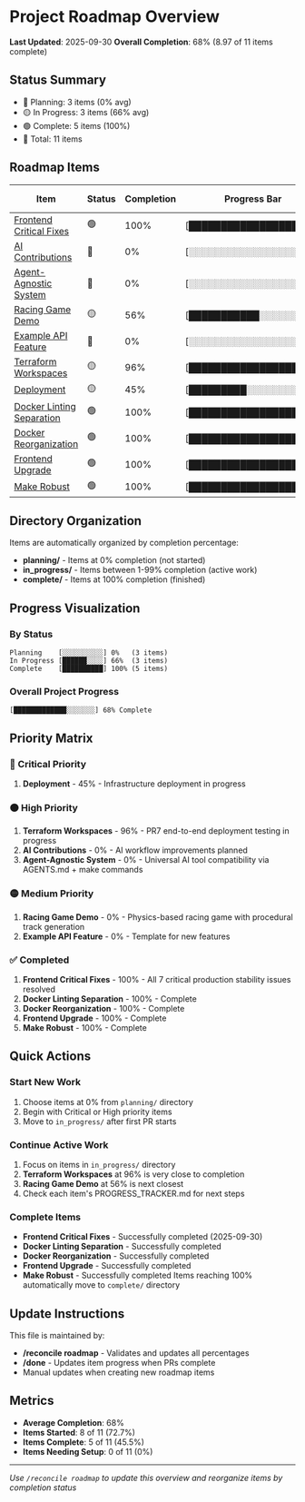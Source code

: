 # Project Roadmap Overview

**Last Updated**: 2025-09-30
**Overall Completion**: 68% (8.97 of 11 items complete)

## Status Summary
- 🔴 Planning: 3 items (0% avg)
- 🟡 In Progress: 3 items (66% avg)
- 🟢 Complete: 5 items (100%)
- 📝 Total: 11 items

## Roadmap Items

| Item | Status | Completion | Progress Bar | Priority | Current State | Location |
|------|--------|------------|--------------|----------|---------------|----------|
| [Frontend Critical Fixes](complete/frontend-critical-fixes/PROGRESS_TRACKER.md) | 🟢 | 100% | [████████████████████] | Critical | Complete | `complete/` |
| [AI Contributions](planning/ai-contributions/PROGRESS_TRACKER.md) | 🔴 | 0% | [░░░░░░░░░░░░░░░░░░░░] | High | 0/6 PRs | `planning/` |
| [Agent-Agnostic System](planning/agent-agnostic-system/PROGRESS_TRACKER.md) | 🔴 | 0% | [░░░░░░░░░░░░░░░░░░░░] | High | 0/6 PRs | `planning/` |
| [Racing Game Demo](in_progress/racing-game-demo/PROGRESS_TRACKER.md) | 🟡 | 56% | [███████████░░░░░░░░░] | Medium | 4.5/8 PRs | `in_progress/` |
| [Example API Feature](planning/example-api-feature/PROGRESS_TRACKER.md) | 🔴 | 0% | [░░░░░░░░░░░░░░░░░░░░] | Medium | 0/6 PRs | `planning/` |
| [Terraform Workspaces](in_progress/terraform-workspaces/PROGRESS_TRACKER.md) | 🟡 | 96% | [███████████████████░] | High | PR7 Testing | `in_progress/` |
| [Deployment](in_progress/deployment/PROGRESS_TRACKER.md) | 🟡 | 45% | [█████████░░░░░░░░░░░] | Critical | 5/11 PRs | `in_progress/` |
| [Docker Linting Separation](complete/docker-linting-separation/PROGRESS_TRACKER.md) | 🟢 | 100% | [████████████████████] | High | Complete | `complete/` |
| [Docker Reorganization](complete/docker-reorganization/PROGRESS_TRACKER.md) | 🟢 | 100% | [████████████████████] | High | Complete | `complete/` |
| [Frontend Upgrade](complete/frontend_upgrade/PROGRESS_TRACKER.md) | 🟢 | 100% | [████████████████████] | Medium | Complete | `complete/` |
| [Make Robust](complete/make_robust/PROGRESS_TRACKER.md) | 🟢 | 100% | [████████████████████] | Low | Complete | `complete/` |


## Directory Organization

Items are automatically organized by completion percentage:
- **planning/** - Items at 0% completion (not started)
- **in_progress/** - Items between 1-99% completion (active work)
- **complete/** - Items at 100% completion (finished)

## Progress Visualization

### By Status
```
Planning    [░░░░░░░░░░] 0%   (3 items)
In Progress [██████░░░░] 66%  (3 items)
Complete    [██████████] 100% (5 items)
```

### Overall Project Progress
```
[█████████████░░░░░░░] 68% Complete
```

## Priority Matrix

### 🔴 Critical Priority
1. **Deployment** - 45% - Infrastructure deployment in progress

### 🟠 High Priority
1. **Terraform Workspaces** - 96% - PR7 end-to-end deployment testing in progress
2. **AI Contributions** - 0% - AI workflow improvements planned
3. **Agent-Agnostic System** - 0% - Universal AI tool compatibility via AGENTS.md + make commands

### 🟡 Medium Priority
1. **Racing Game Demo** - 0% - Physics-based racing game with procedural track generation
2. **Example API Feature** - 0% - Template for new features

### ✅ Completed
1. **Frontend Critical Fixes** - 100% - All 7 critical production stability issues resolved
2. **Docker Linting Separation** - 100% - Complete
3. **Docker Reorganization** - 100% - Complete
4. **Frontend Upgrade** - 100% - Complete
5. **Make Robust** - 100% - Complete

## Quick Actions

### Start New Work
1. Choose items at 0% from `planning/` directory
2. Begin with Critical or High priority items
3. Move to `in_progress/` after first PR starts

### Continue Active Work
1. Focus on items in `in_progress/` directory
2. **Terraform Workspaces** at 96% is very close to completion
3. **Racing Game Demo** at 56% is next closest
4. Check each item's PROGRESS_TRACKER.md for next steps

### Complete Items
- **Frontend Critical Fixes** - Successfully completed (2025-09-30)
- **Docker Linting Separation** - Successfully completed
- **Docker Reorganization** - Successfully completed
- **Frontend Upgrade** - Successfully completed
- **Make Robust** - Successfully completed
Items reaching 100% automatically move to `complete/` directory

## Update Instructions

This file is maintained by:
- **/reconcile roadmap** - Validates and updates all percentages
- **/done** - Updates item progress when PRs complete
- Manual updates when creating new roadmap items

## Metrics

- **Average Completion**: 68%
- **Items Started**: 8 of 11 (72.7%)
- **Items Complete**: 5 of 11 (45.5%)
- **Items Needing Setup**: 0 of 11 (0%)

---

*Use `/reconcile roadmap` to update this overview and reorganize items by completion status*
